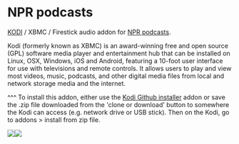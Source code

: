 NPR podcasts<br>
=============================

<a href="www.kodi.tv">KODI</a> / XBMC / Firestick audio addon for <a href="https://www.npr.org/podcasts/">NPR podcasts</a>.<br>

Kodi (formerly known as XBMC) is an award-winning free and open source (GPL) software media player and entertainment hub that can be installed on Linux, OSX, Windows, iOS and Android, featuring a 10-foot user interface for use with televisions and remote controls. It allows users to play and view most videos, music, podcasts, and other digital media files from local and network storage media and the internet.<br>

^^^ To install this addon, either use the <a href="https://www.tvaddons.co/github-browser-kodi/">Kodi Github installer</a> addon or save the .zip file downloaded from the 'clone or download' button to somewhere the Kodi can access (e.g. network drive or USB stick). Then on the Kodi, go to addons > install from zip file.<br>

<a href="http://www.npr.org/podcasts"><img src="https://www.brandchannel.com/wp-content/uploads/2016/11/npr-podcast-menu-2016-november.jpg"><a href="http://www.kodi.tv"><img src="https://kodi.tv/sites/default/files/page/field_image/about--devices.jpg">
